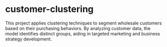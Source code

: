 # customer-clustering
This project applies clustering techniques to segment wholesale customers based on their purchasing behaviors. By analyzing customer data, the model identifies distinct groups, aiding in targeted marketing and business strategy development.
